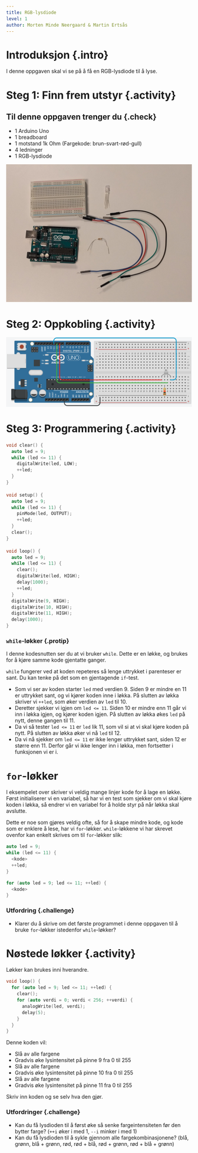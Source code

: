 ```yaml
---
title: RGB-lysdiode
level: 1
author: Morten Minde Neergaard & Martin Ertsås
---
```


# Introduksjon {.intro}

I denne oppgaven skal vi se på å få en RGB-lysdiode til å lyse.

# Steg 1: Finn frem utstyr {.activity}

## Til denne oppgaven trenger du {.check}

+ 1 Arduino Uno
+ 1 breadboard
+ 1 motstand 1k Ohm (Fargekode: brun-svart-rød-gull)
+ 4 ledninger
+ 1 RGB-lysdiode

![utstyr](utstyr.jpeg)

# Steg 2: Oppkobling {.activity}

![kobling](kobling.png)

# Steg 3: Programmering {.activity}

```cpp
void clear() {
  auto led = 9;
  while (led <= 11) {
    digitalWrite(led, LOW);
    ++led;
  }
}

void setup() {
  auto led = 9;
  while (led <= 11) {
    pinMode(led, OUTPUT);
    ++led;
  }
  clear();
}

void loop() {
  auto led = 9;
  while (led <= 11) {
    clear();
    digitalWrite(led, HIGH);
    delay(1000);
    ++led;
  }
  digitalWrite(9, HIGH);
  digitalWrite(10, HIGH);
  digitalWrite(11, HIGH);
  delay(1000);
}
```

### `while`-løkker {.protip}

I denne kodesnutten ser du at vi bruker `while`. Dette er en løkke, og brukes for å kjøre samme kode gjentatte ganger.

`while` fungerer ved at koden repeteres så lenge uttrykket i parenteser er sant. Du kan tenke på det som en gjentagende `if`-test.

+ Som vi ser av koden starter `led` med verdien 9. Siden 9 er mindre en 11 er uttrykket sant, og vi kjører koden inne i
  løkka. På slutten av løkka skriver vi `++led`, som øker verdien av `led` til 10.
+ Deretter sjekker vi igjen om `led <= 11`. Siden 10 er mindre enn 11 går vi inn i løkka igjen, og kjører koden igjen. På slutten av løkka økes `led`
  på nytt, denne gangen til 11.
+ Da vi så tester `led <= 11` er `led` lik 11, som vil si at vi skal kjøre koden på nytt. På slutten av løkka øker vi nå `led` til 12.
+ Da vi nå sjekker om `led <= 11` er ikke lenger uttrykket sant, siden 12 er større enn 11. Derfor går vi ikke lenger inn i løkka, men fortsetter i funksjonen vi er i.


# `for`-løkker

I eksempelet over skriver vi veldig mange linjer kode for å lage en løkke. Først initialiserer vi en variabel, så har
vi en test som sjekker om vi skal kjøre koden i løkka, så endrer vi en variabel for å holde styr på når løkka skal
avslutte.

Dette er noe som gjøres veldig ofte, så for å skape mindre kode, og kode som er enklere å lese, har
vi `for`-løkker. `while`-løkkene vi har skrevet ovenfor kan enkelt skrives om til `for`-løkker slik:

```cpp
auto led = 9;
while (led <= 11) {
  <kode>
  ++led;
}
```
```cpp
for (auto led = 9; led <= 11; ++led) {
  <kode>
}
```

### Utfordring {.challenge}

+ Klarer du å skrive om det første programmet i denne oppgaven til å bruke `for`-løkker istedenfor `while`-løkker?


# Nøstede løkker {.activity}

Løkker kan brukes inni hverandre.

```cpp
void loop() {
  for (auto led = 9; led <= 11; ++led) {
    clear();
    for (auto verdi = 0; verdi < 256; ++verdi) {
      analogWrite(led, verdi);
      delay(5);
    }
  }
}
```

Denne koden vil:

+ Slå av alle fargene
+ Gradvis øke lysintensitet på pinne 9 fra 0 til 255
+ Slå av alle fargene
+ Gradvis øke lysintensitet på pinne 10 fra 0 til 255
+ Slå av alle fargene
+ Gradvis øke lysintensitet på pinne 11 fra 0 til 255

Skriv inn koden og se selv hva den gjør.

### Utfordringer {.challenge}

+ Kan du få lysdioden til å først øke så senke fargeintensiteten før den bytter farge? (`++i` øker i med 1, `--i` minker i
  med 1)
+ Kan du få lysdioden til å sykle gjennom alle fargekombinasjonene?
 (blå, grønn, blå + grønn, rød, rød + blå, rød + grønn, rød + blå + grønn)
